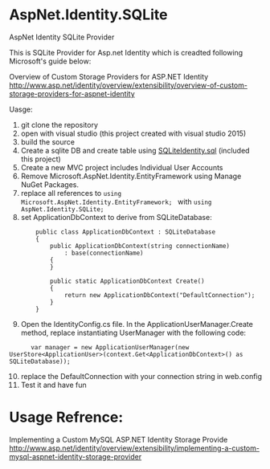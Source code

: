 # AspNet.Identity.SQLite
AspNet Identity SQLite Provider

This is SQLite Provider for Asp.net Identity which is creadted following Microsoft's guide below:

Overview of Custom Storage Providers for ASP.NET Identity
http://www.asp.net/identity/overview/extensibility/overview-of-custom-storage-providers-for-aspnet-identity


Uasge:

1. git clone the repository
2. open with visual studio (this project created with visual studio 2015)
3. build the source
4. Create a sqlite DB and create table using
[SQLiteIdentity.sql](https://github.com/leung85/AspNet.Identity.SQLite/blob/master/AspNet.Identity.SQLite/SQLiteIdentity.sql) (included this project)
5. Create a new MVC project includes Individual User Accounts 
6. Remove Microsoft.AspNet.Identity.EntityFramework using Manage NuGet Packages. 
7.  replace all references to
        ```using Microsoft.AspNet.Identity.EntityFramework; ```
    with
        ```using AspNet.Identity.SQLite; ```
8. set ApplicationDbContext to derive from SQLiteDatabase: 
    ```
        public class ApplicationDbContext : SQLiteDatabase
        {
            public ApplicationDbContext(string connectionName)
                : base(connectionName)
            {
            }
        
            public static ApplicationDbContext Create()
            {
                return new ApplicationDbContext("DefaultConnection");
            }
        }
     ```
9.  Open the IdentityConfig.cs file. In the ApplicationUserManager.Create method, replace instantiating UserManager with the following code:
  ```
        var manager = new ApplicationUserManager(new UserStore<ApplicationUser>(context.Get<ApplicationDbContext>() as SQLiteDatabase));
  ```
10. replace the DefaultConnection with your connection string in web.config
11. Test it and have fun


# Usage Refrence:

Implementing a Custom MySQL ASP.NET Identity Storage Provide
http://www.asp.net/identity/overview/extensibility/implementing-a-custom-mysql-aspnet-identity-storage-provider
